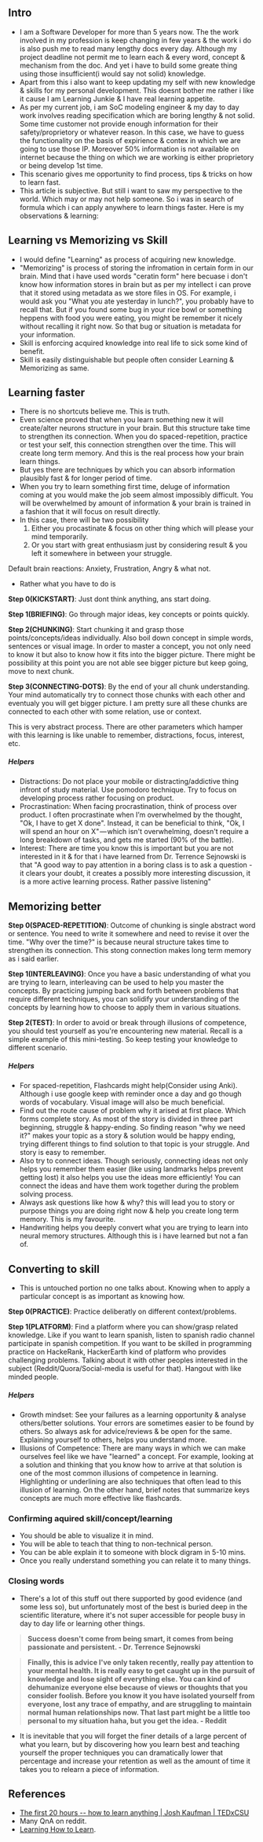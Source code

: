 ## Intro
- I am a Software Developer for more than 5 years now. The the work involved in my profession is keep changing in few years & the work i do is also push me to read many lengthy docs every day. Although my project deadline not permit me to learn each & every word, concept & mechanism from the doc. And yet i have to build some greate thing using those insufficient(i would say not solid) knowledge.
- Apart from this i also want to keep updating my self with new knowledge & skills for my personal development. This doesnt bother me rather i like it cause I am Learning Junkie & I have real learning appetite.
- As per my current job, i am SoC modeling engineer & my day to day work involves reading specification which are boring lengthy & not solid. Some time customer not provide enough information for their safety/proprietory or whatever reason. In this case, we have to guess the functionality on the basis of expirience & contex in which we are going to use those IP. Moreover 50% information is not available on internet because the thing on which we are working is either proprietory or being develop 1st time.
- This scenario gives me opportunity to find process, tips & tricks on how to learn fast.
- This article is subjective. But still i want to saw my perspective to the world. Which may or may not help someone. So i was in search of formula which i can apply anywhere to learn things faster. Here is my observations & learning:


## Learning vs Memorizing vs Skill
- I would define "Learning" as process of acquiring new knowledge.
- "Memorizing" is process of storing the infromation in certain form in our brain. Mind that i have used words "ceratin form" here becuase i don't know how information stores in brain but as per my intellect i can prove that it stored using metadata as we store files in OS. For example, i would ask you "What you ate yesterday in lunch?", you probably have to recall that. But if you found some bug in your rice bowl or something heppens with food you were eating, you might be remember it nicely without recalling it right now. So that bug or situation is metadata for your information.
- Skill is enforcing acquired knowledge into real life to sick some kind of benefit. 
- Skill is easily distinguishable but people often consider Learning & Memorizing as same.


## Learning faster
- There is no shortcuts believe me. This is truth.
- Even science proved that when you learn something new it will create/alter neurons structure in your brain. But this structure take time to strengthen its connection. When you do spaced-repetition, practice or test your self, this connection strengthen over the time. This will create long term memory. And this is the real process how your brain learn things.
- But yes there are techniques by which you can absorb information plausibly fast & for longer period of time.
- When you try to learn something first time, deluge of information coming at you would make the job seem almost impossibly difficult. You will be overwhelmed by amount of information & your brain is trained in a fashion that it will focus on result directly. 
- In this case, there will be two possibility
  1. Either you procastinate & focus on other thing which will please your mind temporarily.
  2. Or you start with great enthusiasm just by considering result & you left it somewhere in between your struggle.

Default brain reactions: Anxiety, Frustration, Angry & what not.

- Rather what you have to do is 

**Step 0(KICKSTART)**: Just dont think anything, ans start doing.

**Step 1(BRIEFING)**: Go through major ideas, key concepts or points quickly. 

**Step 2(CHUNKING)**: Start chunking it and grasp those points/concepts/ideas individually. Also boil down concept in simple words, sentences or visual image. In order to master a concept, you not only need to know it but also to know how it fits into the bigger picture. There might be possibility at this point you are not able see bigger picture but keep going, move to next chunk.

**Step 3(CONNECTING-DOTS)**: By the end of your all chunk understanding. Your mind automatically try to connect those chunks with each other and eventualy you will get bigger picture. I am pretty sure all these chunks are connected to each other with some relation, use or context.

This is very abstract process. There are other parameters which hamper with this learning is like unable to remember, distractions, focus, interest, etc. 

##### Helpers
- Distractions: Do not place your mobile or distracting/addictive thing infront of study material. Use pomodoro technique. Try to focus on developing process rather focusing on product.
- Procrastination: When facing procrastination, think of process over product. I often procrastinate when I’m overwhelmed by the thought, "Ok, I have to get X done". Instead, it can be beneficial to think, "Ok, I will spend an hour on X" — which isn't overwhelming, doesn't require a long breakdown of tasks, and gets me started (90% of the battle).
- Interest: There are time you know this is important but you are not interested in it &  for that i have learned from Dr. Terrence Sejnowski is that "A good way to pay attention in a boring class is to ask a question - it clears your doubt, it creates a possibly more interesting discussion, it is a more active learning process. Rather passive listening"

## Memorizing better

**Step 0(SPACED-REPETITION)**: Outcome of chunking is single abstract word or sentence. You need to write it somewhere and need to revise it over the time. "Why over the time?" is because neural structure takes time to strengthen its connection. This stong connection makes long term memory as i said earlier.

**Step 1(INTERLEAVING)**: Once you have a basic understanding of what you are trying to learn, interleaving can be used to help you master the concepts. By practicing jumping back and forth between problems that require different techniques, you can solidify your understanding of the concepts by learning how to choose to apply them in various situations. 

**Step 2(TEST)**: In order to avoid or break through illusions of competence, you should test yourself as you're encountering new material. Recall is a simple example of this mini-testing. So keep testing your knowledge to different scenario.

##### Helpers
- For spaced-repetition, Flashcards might help(Consider using Anki). Although i use google keep with reminder once a day and go though words of vocabulary. Visual image will also be much beneficial. 
- Find out the route cause of problem why it arised at first place. Which forms complete story. As most of the story is divided in three part beginning, struggle & happy-ending. So finding reason "why we need it?" makes your topic as a story & solution would be happy ending, trying different things to find solution to that topic is your struggle. And story is easy to remember.
- Also try to connect ideas. Though seriously, connecting ideas not only helps you remember them easier (like using landmarks helps prevent getting lost) it also helps you use the ideas more efficiently! You can connect the ideas and have them work together during the problem solving process.
- Always ask questions like how & why? this will lead you to story or purpose things you are doing right now & help you create long term memory. This is my favourite.
- Handwriting helps you deeply convert what you are trying to learn into neural memory structures. Although this is i have learned but not a fan of.




## Converting to skill
- This is untouched portion no one talks about. Knowing when to apply a particular concept is as important as knowing how.

**Step 0(PRACTICE)**: Practice deliberatly on different context/problems.

**Step 1(PLATFORM)**: Find a platform where you can show/grasp related knowledge. Like if you want to learn spanish, listen to spanish radio channel participate in spanish competition. If you want to be skilled in programming practice on HackeRank, HackerEarth kind of platform who provides challenging problems. Talking about it with other peoples interested in the subject (Reddit/Quora/Social-media is useful for that). Hangout with like minded people.

##### Helpers
- Growth mindset: See your failures as a learning opportunity & analyse others/better solutions. Your errors are sometimes easier to be found by others. So always ask for advice/reviews & be open for the same. Explaining yourself to others, helps you understand more. 
- Illusions of Competence: There are many ways in which we can make ourselves feel like we have "learned" a concept. For example, looking at a solution and thinking that you know how to arrive at that solution is one of the most common illusions of competence in learning. Highlighting or underlining are also techniques that often lead to this illusion of learning. On the other hand, brief notes that summarize keys concepts are much more effective like flashcards. 

### Confirming aquired skill/concept/learning
- You should be able to visualize it in mind.
- You will be able to teach that thing to non-technical person.
- You can be able explain it to someone with block digram in 5-10 mins.
- Once you really understand something you can relate it to many things.

### Closing words
- There's a lot of this stuff out there supported by good evidence (and some less so), but unfortunately most of the best is buried deep in the scientific literature, where it's not super accessible for people busy in day to day life or learning other things.


> **Success doesn't come from being smart, it comes from being passionate and persistent. - Dr. Terrence Sejnowski**


> **Finally, this is advice I've only taken recently, really pay attention to your mental health. It is really easy to get caught up in the pursuit of knowledge and lose sight of everything else. You can kind of dehumanize everyone else because of views or thoughts that you consider foolish. Before you know it you have isolated yourself from everyone, lost any trace of empathy, and are struggling to maintain normal human relationships now. That last part might be a little too personal to my situation haha, but you get the idea. - Reddit**

- It is inevitable that you will forget the finer details of a large percent of what you learn, but by discovering how you learn best and teaching yourself the proper techniques you can dramatically lower that percentage and increase your retention as well as the amount of time it takes you to relearn a piece of information.

## References
- [The first 20 hours -- how to learn anything | Josh Kaufman | TEDxCSU](https://www.youtube.com/watch?v=5MgBikgcWnY&index=4&list=WL)
- Many QnA on reddit.
- [Learning How to Learn](https://www.coursera.org/learn/learning-how-to-learn).
